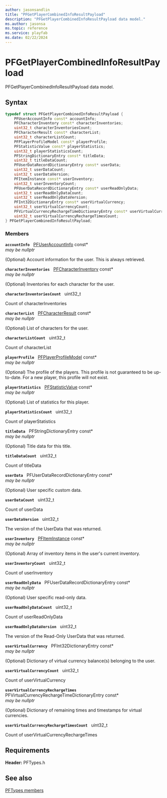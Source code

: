 ```yaml
---
author: jasonsandlin
title: "PFGetPlayerCombinedInfoResultPayload"
description: "PFGetPlayerCombinedInfoResultPayload data model."
ms.author: jasonsa
ms.topic: reference
ms.service: playfab
ms.date: 02/22/2024
---
```


# PFGetPlayerCombinedInfoResultPayload  

PFGetPlayerCombinedInfoResultPayload data model.  

## Syntax  
  
```cpp
typedef struct PFGetPlayerCombinedInfoResultPayload {  
    PFUserAccountInfo const* accountInfo;  
    PFCharacterInventory const* characterInventories;  
    uint32_t characterInventoriesCount;  
    PFCharacterResult const* characterList;  
    uint32_t characterListCount;  
    PFPlayerProfileModel const* playerProfile;  
    PFStatisticValue const* playerStatistics;  
    uint32_t playerStatisticsCount;  
    PFStringDictionaryEntry const* titleData;  
    uint32_t titleDataCount;  
    PFUserDataRecordDictionaryEntry const* userData;  
    uint32_t userDataCount;  
    uint32_t userDataVersion;  
    PFItemInstance const* userInventory;  
    uint32_t userInventoryCount;  
    PFUserDataRecordDictionaryEntry const* userReadOnlyData;  
    uint32_t userReadOnlyDataCount;  
    uint32_t userReadOnlyDataVersion;  
    PFInt32DictionaryEntry const* userVirtualCurrency;  
    uint32_t userVirtualCurrencyCount;  
    PFVirtualCurrencyRechargeTimeDictionaryEntry const* userVirtualCurrencyRechargeTimes;  
    uint32_t userVirtualCurrencyRechargeTimesCount;  
} PFGetPlayerCombinedInfoResultPayload;  
```
  
### Members  
  
**`accountInfo`** &nbsp; [PFUserAccountInfo](pfuseraccountinfo.md) const*  
*may be nullptr*  
  
(Optional) Account information for the user. This is always retrieved.
  
**`characterInventories`** &nbsp; [PFCharacterInventory](pfcharacterinventory.md) const*  
*may be nullptr*  
  
(Optional) Inventories for each character for the user.
  
**`characterInventoriesCount`** &nbsp; uint32_t  
  
Count of characterInventories
  
**`characterList`** &nbsp; [PFCharacterResult](pfcharacterresult.md) const*  
*may be nullptr*  
  
(Optional) List of characters for the user.
  
**`characterListCount`** &nbsp; uint32_t  
  
Count of characterList
  
**`playerProfile`** &nbsp; [PFPlayerProfileModel](pfplayerprofilemodel.md) const*  
*may be nullptr*  
  
(Optional) The profile of the players. This profile is not guaranteed to be up-to-date. For a new player, this profile will not exist.
  
**`playerStatistics`** &nbsp; [PFStatisticValue](pfstatisticvalue.md) const*  
*may be nullptr*  
  
(Optional) List of statistics for this player.
  
**`playerStatisticsCount`** &nbsp; uint32_t  
  
Count of playerStatistics
  
**`titleData`** &nbsp; PFStringDictionaryEntry const*  
*may be nullptr*  
  
(Optional) Title data for this title.
  
**`titleDataCount`** &nbsp; uint32_t  
  
Count of titleData
  
**`userData`** &nbsp; PFUserDataRecordDictionaryEntry const*  
*may be nullptr*  
  
(Optional) User specific custom data.
  
**`userDataCount`** &nbsp; uint32_t  
  
Count of userData
  
**`userDataVersion`** &nbsp; uint32_t  
  
The version of the UserData that was returned.
  
**`userInventory`** &nbsp; [PFItemInstance](pfiteminstance.md) const*  
*may be nullptr*  
  
(Optional) Array of inventory items in the user's current inventory.
  
**`userInventoryCount`** &nbsp; uint32_t  
  
Count of userInventory
  
**`userReadOnlyData`** &nbsp; PFUserDataRecordDictionaryEntry const*  
*may be nullptr*  
  
(Optional) User specific read-only data.
  
**`userReadOnlyDataCount`** &nbsp; uint32_t  
  
Count of userReadOnlyData
  
**`userReadOnlyDataVersion`** &nbsp; uint32_t  
  
The version of the Read-Only UserData that was returned.
  
**`userVirtualCurrency`** &nbsp; PFInt32DictionaryEntry const*  
*may be nullptr*  
  
(Optional) Dictionary of virtual currency balance(s) belonging to the user.
  
**`userVirtualCurrencyCount`** &nbsp; uint32_t  
  
Count of userVirtualCurrency
  
**`userVirtualCurrencyRechargeTimes`** &nbsp; PFVirtualCurrencyRechargeTimeDictionaryEntry const*  
*may be nullptr*  
  
(Optional) Dictionary of remaining times and timestamps for virtual currencies.
  
**`userVirtualCurrencyRechargeTimesCount`** &nbsp; uint32_t  
  
Count of userVirtualCurrencyRechargeTimes
  
  
## Requirements  
  
**Header:** PFTypes.h
  
## See also  
[PFTypes members](../pftypes_members.md)  

  
  
